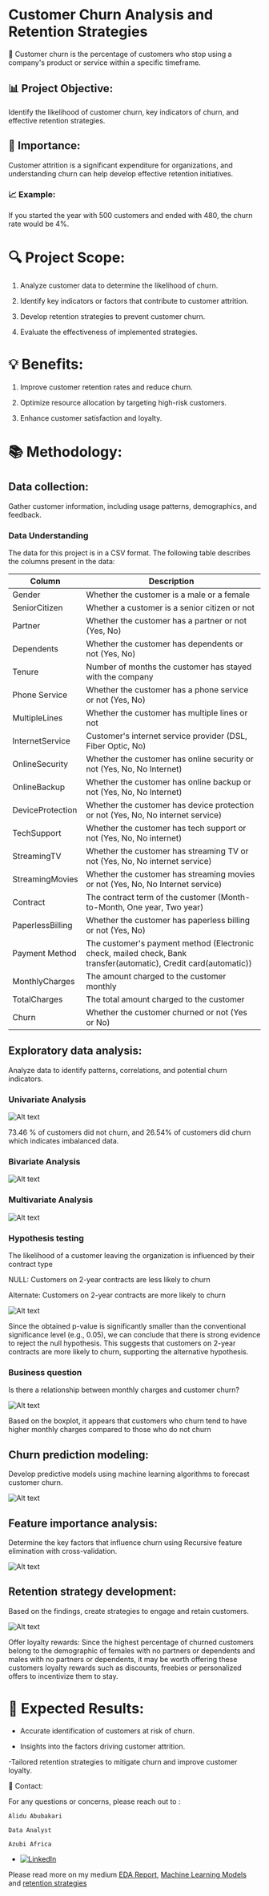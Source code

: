 # Customer Churn Analysis and Retention Strategies

🔎 Customer churn is the percentage of customers who stop using a company's product or service within a specific timeframe.

## 📊 Project Objective: 

Identify the likelihood of customer churn, key indicators of churn, and effective retention strategies.

## 🎯 Importance: 

Customer attrition is a significant expenditure for organizations, and understanding churn can help develop effective retention initiatives.

### 📈 Example: 

If you started the year with 500 customers and ended with 480, the churn rate would be 4%.

# 🔍 Project Scope:

1. Analyze customer data to determine the likelihood of churn.

2. Identify key indicators or factors that contribute to customer attrition.

3. Develop retention strategies to prevent customer churn.

4. Evaluate the effectiveness of implemented strategies.

# 💡 Benefits:

1. Improve customer retention rates and reduce churn.

2. Optimize resource allocation by targeting high-risk customers.

3. Enhance customer satisfaction and loyalty.

# 📚 Methodology:

## Data collection: 

Gather customer information, including usage patterns, demographics, and feedback.

### Data Understanding

The data for this project is in a CSV format. The following table describes the columns present in the data:

| Column            | Description                                                                                |
|-------------------|--------------------------------------------------------------------------------------------|
| Gender            | Whether the customer is a male or a female                                                  |
| SeniorCitizen     | Whether a customer is a senior citizen or not                                               |
| Partner           | Whether the customer has a partner or not (Yes, No)                                         |
| Dependents        | Whether the customer has dependents or not (Yes, No)                                        |
| Tenure            | Number of months the customer has stayed with the company                                   |
| Phone Service     | Whether the customer has a phone service or not (Yes, No)                                   |
| MultipleLines     | Whether the customer has multiple lines or not                                              |
| InternetService   | Customer's internet service provider (DSL, Fiber Optic, No)                                |
| OnlineSecurity    | Whether the customer has online security or not (Yes, No, No Internet)                      |
| OnlineBackup      | Whether the customer has online backup or not (Yes, No, No Internet)                        |
| DeviceProtection  | Whether the customer has device protection or not (Yes, No, No internet service)            |
| TechSupport       | Whether the customer has tech support or not (Yes, No, No internet)                         |
| StreamingTV       | Whether the customer has streaming TV or not (Yes, No, No internet service)                 |
| StreamingMovies   | Whether the customer has streaming movies or not (Yes, No, No Internet service)             |
| Contract          | The contract term of the customer (Month-to-Month, One year, Two year)                      |
| PaperlessBilling  | Whether the customer has paperless billing or not (Yes, No)                                 |
| Payment Method    | The customer's payment method (Electronic check, mailed check, Bank transfer(automatic), Credit card(automatic)) |
| MonthlyCharges    | The amount charged to the customer monthly                                                 |
| TotalCharges      | The total amount charged to the customer                                                   |
| Churn             | Whether the customer churned or not (Yes or No)                                             |


## Exploratory data analysis: 

Analyze data to identify patterns, correlations, and potential churn indicators.

### Univariate Analysis 

![Alt text](image/Univariate.jpg)

73.46 % of customers did not churn, and 26.54% of customers did churn which indicates imbalanced data. 

### Bivariate Analysis 

![Alt text](image/Bivariate.png)

### Multivariate Analysis 

![Alt text](image/multivariate.png)

### Hypothesis testing 

The likelihood of a customer leaving the organization is influenced by their contract type

NULL: Customers on 2-year contracts are less likely to churn 

Alternate: Customers on 2-year contracts are more likely to churn

![Alt text](image/Hypothesis.png)

Since the obtained p-value is significantly smaller than the conventional significance level (e.g., 0.05), we can conclude that there is strong evidence to reject the null hypothesis. This suggests that customers on 2-year contracts are more likely to churn, supporting the alternative hypothesis.

### Business question

Is there a relationship between monthly charges and customer churn?

![Alt text](image/BusinessQ.png)

Based on the boxplot, it appears that customers who churn tend to have higher monthly charges compared to those who do not churn


## Churn prediction modeling: 

Develop predictive models using machine learning algorithms to forecast customer churn.

![Alt text](image/modelresults.jpg)

## Feature importance analysis: 

Determine the key factors that influence churn using Recursive feature elimination with cross-validation.  

![Alt text](image/featureimportance.jpg)

## Retention strategy development: 

Based on the findings, create strategies to engage and retain customers.

![Alt text](image/retention.jpg)

Offer loyalty rewards: Since the highest percentage of churned customers belong to the demographic of females with no partners or dependents and males with no partners or dependents, it may be worth offering these customers loyalty rewards such as discounts, freebies or personalized offers to incentivize them to stay.


# 🚀 Expected Results:

- Accurate identification of customers at risk of churn.

- Insights into the factors driving customer attrition.

-Tailored retention strategies to mitigate churn and improve customer loyalty.


📧 Contact: 

For any questions or concerns, please reach out to :

`Alidu Abubakari`

`Data Analyst`

`Azubi Africa`

- [![LinkedIn](https://img.shields.io/badge/LinkedIn-%230077B5?logo=linkedin&logoColor=white)](https://www.linkedin.com/in/alidu-abubakari-2612bb57/) 


Please read more on my medium [EDA Report](https://medium.com/@alidu143/unveiling-the-drivers-of-customer-churn-an-analytical-journey-to-improve-retention-part-1-20fbfd602841), [Machine Learning Models](https://medium.com/@alidu143/unveiling-the-drivers-of-customer-churn-an-analytical-journey-to-improve-retention-part-2-ad561a05c20f) and [retention strategies](https://medium.com/@alidu143/unveiling-the-drivers-of-customer-churn-an-analytical-journey-to-improve-retention-part-3-26b3665d1996)